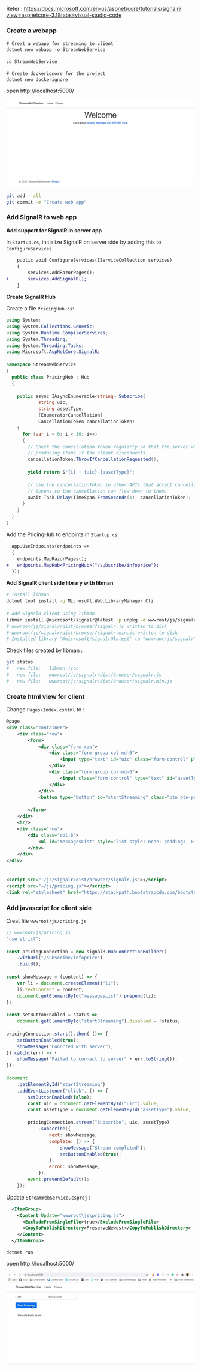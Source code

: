 Refer : https://docs.microsoft.com/en-us/aspnet/core/tutorials/signalr?view=aspnetcore-3.1&tabs=visual-studio-code



### Create a webapp 

```
# Creat a webapp for streaming to client
dotnet new webapp -o StreamWebService

cd StreamWebService

# Create dockerignore for the project
dotnet new dockerignore
```



open http://localhost:5000/

![image-20201108122924736](docs/images/image-20201108122924736.png)

```bash
git add --all
git commit -m "Create web app"
```



### Add SignalR to web app

**Add support for SignalR in server app**

In `Startup.cs`, initialize SignalR on server side by adding this to `ConfigureServices`

```diff
	public void ConfigureServices(IServiceCollection services)
	{
		services.AddRazorPages();
+		services.AddSignalR();
	}

```



**Create SignalR Hub**

Create a file `PricingHub.cs`: 

```csharp
using System;
using System.Collections.Generic;
using System.Runtime.CompilerServices;
using System.Threading;
using System.Threading.Tasks;
using Microsoft.AspNetCore.SignalR;

namespace StreamWebService
{
  public class PricingHub : Hub
  {
    
    public async IAsyncEnumerable<string> Subscribe(
            string uic,
            string assetType,
            [EnumeratorCancellation]
            CancellationToken cancellationToken)
    {
      for (var i = 0; i < 10; i++)
      {
        // Check the cancellation token regularly so that the server will stop
        // producing items if the client disconnects.
        cancellationToken.ThrowIfCancellationRequested();

        yield return $"{i} : {uic}-{assetType}";

        // Use the cancellationToken in other APIs that accept cancellation
        // tokens so the cancellation can flow down to them.
        await Task.Delay(TimeSpan.FromSeconds(1), cancellationToken);
      }
    }
  }
}
```

Add the PricingHub to endoints in `Startup.cs`

```diff
  app.UseEndpoints(endpoints =>
  {
  	endpoints.MapRazorPages();
+  	endpoints.MapHub<PricingHub>("/subscribe/infoprice");
  });
```





**Add SignalR client side library with libman**

```bash
# Install libman
dotnet tool install -g Microsoft.Web.LibraryManager.Cli

# Add SignalR client using libman
libman install @microsoft/signalr@latest -p unpkg -d wwwroot/js/signalr --files dist/browser/signalr.js --files dist/browser/signalr.min.js
# wwwroot/js/signalr/dist/browser/signalr.js written to disk
# wwwroot/js/signalr/dist/browser/signalr.min.js written to disk
# Installed library "@microsoft/signalr@latest" to "wwwroot/js/signalr"
```

Check files created by libman : 

```bash
git status
#	new file:   libman.json
#	new file:   wwwroot/js/signalr/dist/browser/signalr.js
#	new file:   wwwroot/js/signalr/dist/browser/signalr.min.js
```



### Create html view for client

Change `Pages\Index.cshtml` to : 

```xml
@page
<div class="container">
    <div class="row">
        <form>
            <div class="form-row">
                <div class="form-group col-md-6">
                    <input type="text" id="uic" class="form-control" placeholder="uic"/>
                </div>
                <div class="form-group col-md-6">
                    <input class="form-control" type="text" id="assetType" placeholder="Asset Type"/>
                </div>
            </div>
            <button type="button" id="startStreaming" class="btn btn-primary" disabled="true">Start Streaming</button>

        </form>
    </div>
    <hr/>
    <div class="row">
        <div class="col-6">
            <ul id="messagesList" style="list-style: none; padding:  0; margin:  0"></ul>
        </div>
    </div>
</div>


<script src="~/js/signalr/dist/browser/signalr.js"></script>
<script src="~/js/pricing.js"></script>
<link rel="stylesheet" href="https://stackpath.bootstrapcdn.com/bootstrap/4.5.2/css/bootstrap.min.css" integrity="sha384-JcKb8q3iqJ61gNV9KGb8thSsNjpSL0n8PARn9HuZOnIxN0hoP+VmmDGMN5t9UJ0Z" crossorigin="anonymous">
```



### Add javascript for client side 

Creat file `wwwroot/js/pricing.js`

```javascript
// wwwroot/js/pricing.js
"use strict";

const pricingConnection = new signalR.HubConnectionBuilder()
    .withUrl("/subscribe/infoprice")
    .build();

const showMessage = (content) => {
    var li = document.createElement("li");
    li.textContent = content;
    document.getElementById("messagesList").prepend(li);
};

const setButtonEnabled = status => 
    document.getElementById("startStreaming").disabled = !status;

pricingConnection.start().then( ()=> {
    setButtonEnabled(true);
    showMessage("Conncted with server");
}).catch((err) => {
    showMessage("Failed to connect to server" + err.toString());
});

document
    .getElementById("startStreaming")
    .addEventListener("click", () => {
        setButtonEnabled(false);
        const uic = document.getElementById("uic").value;
        const assetType = document.getElementById("assetType").value;

        pricingConnection.stream("Subscribe", uic, assetType)
            .subscribe({
                next: showMessage,
                complete: () => {
                    showMessage("Stream completed");
                    setButtonEnabled(true);
                },
                error: showMessage,
            });
        event.preventDefault();
    });
```

Update `StreamWebService.csproj` : 

```xml
  <ItemGroup>
    <Content Update="wwwroot\js\pricing.js">
      <ExcludeFromSingleFile>true</ExcludeFromSingleFile>
      <CopyToPublishDirectory>PreserveNewest</CopyToPublishDirectory>
    </Content>
  </ItemGroup>
```



```
dotnet run
```

open http://localhost:5000/

![image-20201108122924736](docs/images/stream-client.gif)
